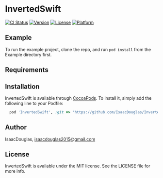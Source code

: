 # InvertedSwift

[![CI Status](https://img.shields.io/travis/IsaacDouglas/InvertedSwift.svg?style=flat)](https://travis-ci.org/IsaacDouglas/InvertedSwift)
[![Version](https://img.shields.io/cocoapods/v/InvertedSwift.svg?style=flat)](https://cocoapods.org/pods/InvertedSwift)
[![License](https://img.shields.io/cocoapods/l/InvertedSwift.svg?style=flat)](https://cocoapods.org/pods/InvertedSwift)
[![Platform](https://img.shields.io/cocoapods/p/InvertedSwift.svg?style=flat)](https://cocoapods.org/pods/InvertedSwift)

## Example

To run the example project, clone the repo, and run `pod install` from the Example directory first.

## Requirements

## Installation

InvertedSwift is available through [CocoaPods](https://cocoapods.org). To install
it, simply add the following line to your Podfile:

```ruby
  pod 'InvertedSwift', :git => 'https://github.com/IsaacDouglas/InvertedSwift.git'
```

## Author

IsaacDouglas, isaacdouglas2015@gmail.com

## License

InvertedSwift is available under the MIT license. See the LICENSE file for more info.
